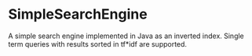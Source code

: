 # SimpleSearchEngine
A simple search engine implemented in Java as an inverted index.
Single term queries with results sorted in tf*idf are supported. 
